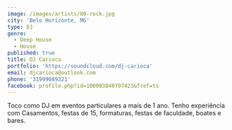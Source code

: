 ```yaml
---
image: /images/artists/80-rock.jpg
city: 'Belo Horizonte, MG'
type: DJ
genre:
  - Deep House
  - House
published: true
title: DJ Carioca
portfolio: 'https://soundcloud.com/dj-carioca'
email: djcarioca@outlook.com
phone: '31999089321'
facebook: profile.php?id=100003840797423&fref=ts
---
```

Toco como DJ em eventos particulares a mais de 1 ano. Tenho experiência com Casamentos, festas de 15, formaturas, festas de faculdade, boates e bares.

